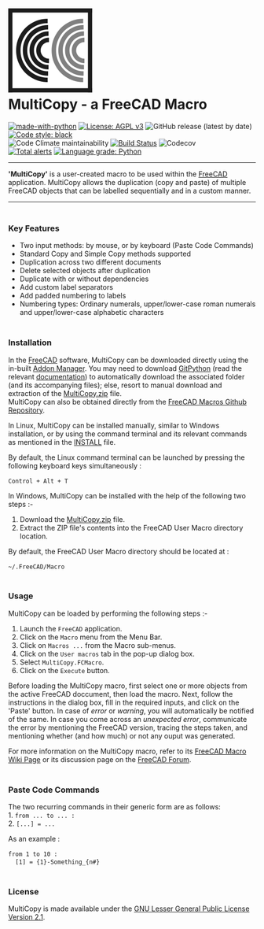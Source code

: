 # ![MultiCopy Logo](https://raw.githubusercontent.com/melwyncarlo/MultiCopy/main/MultiCopy_UI_Files/MultiCopy.svg)<br>MultiCopy - a FreeCAD Macro

[![made-with-python](https://img.shields.io/badge/Made%20with-Python-1f425f.svg)](https://www.python.org/)
[![License: AGPL v3](https://img.shields.io/github/license/melwyncarlo/MultiCopy)](https://github.com/melwyncarlo/AeroFoil/blob/main/LICENSE)
![GitHub release (latest by date)](https://img.shields.io/github/v/release/melwyncarlo/MultiCopy)
[![Code style: black](https://img.shields.io/badge/code%20style-black-000000.svg)](https://github.com/psf/black) 
<br>![Code Climate maintainability](https://img.shields.io/codeclimate/maintainability/melwyncarlo/MultiCopy) 
[![Build Status](https://travis-ci.com/melwyncarlo/MultiCopy.svg?branch=main)](https://travis-ci.com/melwyncarlo/MultiCopy) 
![Codecov](https://img.shields.io/codecov/c/github/melwyncarlo/MultiCopy) 
<br> [![Total alerts](https://img.shields.io/lgtm/alerts/g/melwyncarlo/MultiCopy.svg?logo=lgtm&logoWidth=18)](https://lgtm.com/projects/g/melwyncarlo/MultiCopy/alerts/)
[![Language grade: Python](https://img.shields.io/lgtm/grade/python/g/melwyncarlo/MultiCopy.svg?logo=lgtm&logoWidth=18)](https://lgtm.com/projects/g/melwyncarlo/MultiCopy/context:python)

----

**'MultiCopy'** is a user-created macro to be used within the [FreeCAD](https://www.freecadweb.org/) application.
MultiCopy allows the duplication (copy and paste) of multiple FreeCAD objects that can be labelled sequentially and in a custom manner.

----


### <br>Key Features
* Two input methods: by mouse, or by keyboard (Paste Code Commands)
* Standard Copy and Simple Copy methods supported
* Duplication across two different documents
* Delete selected objects after duplication
* Duplicate with or without dependencies
* Add custom label separators
* Add padded numbering to labels
* Numbering types: Ordinary numerals, upper/lower-case roman numerals and upper/lower-case alphabetic characters

### <br>Installation
In the [FreeCAD](https://www.freecadweb.org/) software, MultiCopy can be downloaded directly using the in-built [Addon Manager](https://wiki.freecadweb.org/Std_AddonMgr). You may need to download [GitPython](https://pypi.org/project/GitPython/) (read the relevant [documentation](https://gitpython.readthedocs.io/en/stable/intro.html)) to automatically download the associated folder (and its accompanying files); else, resort to manual download and extraction of the [MultiCopy.zip](https://github.com/melwyncarlo/MultiCopy/blob/main/MultiCopy.zip) file.
<br>MultiCopy can also be obtained directly from the [FreeCAD Macros Github Repository](https://github.com/FreeCAD/FreeCAD-macros/tree/master/ObjectCreation).

In Linux, MultiCopy can be installed manually, similar to Windows installation, or by using the command terminal and its relevant commands as mentioned in the [INSTALL](https://github.com/melwyncarlo/MultiCopy/blob/main/INSTALL.sh) file.

By default, the Linux command terminal can be launched by pressing the following keyboard keys simultaneously :
```
Control + Alt + T
```

In Windows, MultiCopy can be installed with the help of the following two steps :-
1. Download the [MultiCopy.zip](https://github.com/melwyncarlo/MultiCopy/blob/main/MultiCopy.zip) file.
2. Extract the ZIP file's contents into the FreeCAD User Macro directory location.

By default, the FreeCAD User Macro directory should be located at :
```
~/.FreeCAD/Macro
```

### <br>Usage
MultiCopy can be loaded by performing the following steps :-
1. Launch the `FreeCAD` application.
2. Click on the `Macro` menu from the Menu Bar.
3. Click on `Macros ...` from the Macro sub-menus.
4. Click on the `User macros` tab in the pop-up dialog box.
5. Select `MultiCopy.FCMacro`.
6. Click on the `Execute` button.

Before loading the MultiCopy macro, first select one or more objects from the active FreeCAD doccument, then load the macro. Next, follow the instructions in the dialog box, fill in the required inputs, and click on the 'Paste' button. In case of *error* or *warning*, you will automatically be notified of the same. In case you come across an *unexpected error*, communicate the error by mentioning the FreeCAD version, tracing the steps taken, and mentioning whether (and how much) or not any ouput was generated.

For more information on the MultiCopy macro, refer to its [FreeCAD Macro Wiki Page](http://www.freecadweb.org/wiki/index.php?title=Macro_MultiCopy) or its discussion page on the [FreeCAD Forum](https://forum.freecadweb.org/viewtopic.php?f=22&t=56162).

### <br>Paste Code Commands

The two recurring commands in their generic form are as follows:
<br>1. `from ... to ... :`
<br>2. `[...] = ...`

As an example :
```
from 1 to 10 :
  [1] = {1}-Something_{n#}
```

### <br>License
MultiCopy is made available under the [GNU Lesser General Public License Version 2.1](https://github.com/melwyncarlo/AeroFoil/blob/main/LICENSE).
